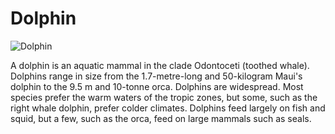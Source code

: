 # Dolphin 

![Dolphin](https://cdn.britannica.com/16/75616-050-14C369D3/dolphins-mammals-fish-water.jpg)

A dolphin is an aquatic mammal in the clade Odontoceti (toothed whale). Dolphins range in size from the 1.7-metre-long and 50-kilogram Maui's dolphin to the 9.5 m and 10-tonne orca. Dolphins are widespread. Most species prefer the warm waters of the tropic zones, but some, such as the right whale dolphin, prefer colder climates. Dolphins feed largely on fish and squid, but a few, such as the orca, feed on large mammals such as seals.